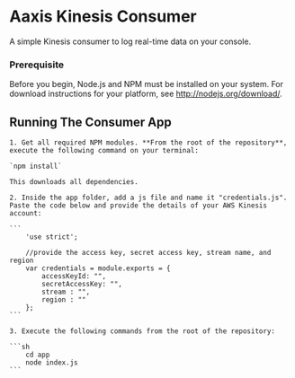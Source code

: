 # Aaxis Kinesis Consumer

A simple Kinesis consumer to log real-time data on your console.

### Prerequisite
Before you begin, Node.js and NPM must be installed on your system. For download instructions for your platform, see http://nodejs.org/download/.

## Running The Consumer App

    1. Get all required NPM modules. **From the root of the repository**, execute the following command on your terminal:

    `npm install`

    This downloads all dependencies.

    2. Inside the app folder, add a js file and name it "credentials.js". Paste the code below and provide the details of your AWS Kinesis account:

    ```
        'use strict';

        //provide the access key, secret access key, stream name, and region
        var credentials = module.exports = {
            accessKeyId: "",
            secretAccessKey: "",
            stream : "",
            region : ""
        };
    ```

    3. Execute the following commands from the root of the repository:

    ```sh
        cd app
        node index.js
    ```



